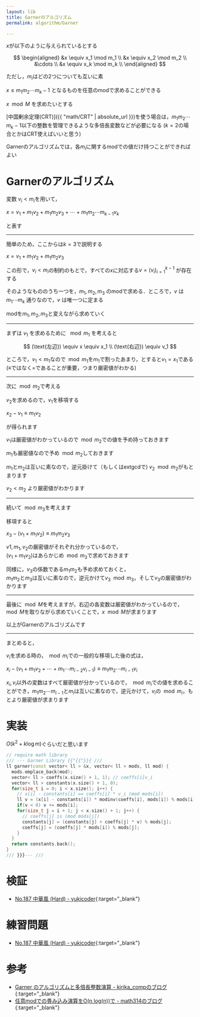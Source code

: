 ```yaml
---
layout: lib
title: Garnerのアルゴリズム
permalink: algorithm/Garner

---
```



$x$が以下のように与えられているとする

$$
\begin{aligned}
&x \equiv x_1 \mod m_1 \\
&x \equiv x_2 \mod m_2 \\
&\cdots \\
&x \equiv x_k \mod m_k \\
\end{aligned}
$$

ただし，$m_i$はどの2つについても互いに素

$x \leq m_1m_2\cdots m_k-1$
となるものを任意のmodで求めることができる

$x \mod M$ を求めたいとする

[中国剰余定理(CRT)]({{ "math/CRT" | absolute_url }})を使う場合は，$m_1m_2\cdots m_k-1$以下の整数を管理できるような多倍長変数などが必要になる ($k=2$の場合とかはCRT使えばいいと思う)

Garnerのアルゴリズムでは，各$m_i$に関するmodでの値だけ持つことができればよい

# Garnerのアルゴリズム

変数 $v_i \lt m_i$を用いて，

$x = v_1 + m_1v_2 + m_1m_2v_3 +\cdots + m_1m_2\cdots m_{k-1} v_k$

と表す

---

簡単のため，ここからは$k=3$で説明する

$x = v_1 + m_1v_2 + m_1m_2v_3$

この形で，$v_i \lt m_i$の制約のもとで，すべての$x$に対応する$v=(v_i)_{i=1}^{k-1}$ が存在する

そのようなもののうち一つを，$m_1,m_2,m_3$ のmodで求める．ところで，$v$ は $m_1\cdots m_k$ 通りなので，$v$ は唯一つに定まる

modを$m_1,m_2,m_3$と変えながら求めていく

---

まずは $v_1$ を求めるために $\mod m_1$ を考えると

$$
(\text{左辺}) \equiv x \equiv x_1 \\
(\text{右辺}) \equiv v_1
$$

ところで，$v_1 \lt m_1$なので$\mod m_1$を$m_1$で割ったあまり，とすると$v_1 = x_1$である ($\equiv$ではなく$=$であることが重要，つまり厳密値がわかる)

---

次に$\mod m_2$で考える

$v_2$を求めるので，$v_1$を移項する

$x_2 - v_1 \equiv m_1v_2$

が得られます

$v_1$は厳密値がわかっているので$\mod m_2$での値を予め持っておきます

$m_1$も厳密値なので予め$\mod m_2$しておきます

$m_1$と$m_2$は互いに素なので，逆元掛けて（もしくはextgcdで) $v_2 \mod m_2$がもとまります

$v_2 \lt m_2$ より厳密値がわかります

---

続いて$\mod m_3$を考えます

移項すると

$x_3 - (v_1 + m_1v_2) \equiv m_1m_2v_3$

$v1,m_1,v_2$の厳密値がそれぞれ分かっているので，  
$(v_1 + m_1v_2)$はあらかじめ$\mod m_3$で求めておきます

同様に，$v_3$の係数である$m_1m_2$も予め求めておくと，  
$m_1m_2$と$m_3$は互いに素なので，逆元かけて$v_3 \mod m_3$，そして$v_3$の厳密値がわかります

---

最後に$\mod M$を考えますが，右辺の各変数は厳密値がわかっているので，$\mod M$を取りながら求めていくことで，$x \mod M$が求まります

以上がGarnerのアルゴリズムです

---

まとめると，

$v_i$を求める時の，$\mod m_i$での一般的な移項した後の式は，

$x_i - (v_1 + m_1v_2 + \cdots + m_1\cdots m_{i-2}v_{i-1}) \equiv m_1m_2\cdots m_{i-1}v_i$

$x_i,v_i$以外の変数はすべて厳密値が分かっているので，$\mod m_i$での値を求めることができ，$m_1m_2\cdots m_{i-1}$と$m_i$は互いに素なので，逆元かけて，$v_i$の$\mod m_i$，もとより厳密値が求まります

# 実装

$O(k^2 + k\log m)$ぐらいだと思います


```cpp
// require math library
/// --- Garner Library {{"{{"}}{ ///
ll garner(const vector< ll > &x, vector< ll > mods, ll mod) {
  mods.emplace_back(mod);
  vector< ll > coeffs(x.size() + 1, 1); // coeffs[i]v_i
  vector< ll > constants(x.size() + 1, 0);
  for(size_t i = 0; i < x.size(); i++) {
    // x[i] - constants[i] == coeffs[i] * v_i (mod mods[i])
    ll v = (x[i] - constants[i]) * modinv(coeffs[i], mods[i]) % mods[i];
    if(v < 0) v += mods[i];
    for(size_t j = i + 1; j < x.size() + 1; j++) {
      // coeffs[j] is (mod mods[j])
      constants[j] = (constants[j] + coeffs[j] * v) % mods[j];
      coeffs[j] = (coeffs[j] * mods[i]) % mods[j];
    }
  }
  return constants.back();
}
/// }}}--- ///
```


# 検証

* [No.187 中華風 (Hard) - yukicoder](https://yukicoder.me/submissions/289727){:target="_blank"}<!--_-->

# 練習問題

* [No.187 中華風 (Hard) - yukicoder](https://yukicoder.me/problems/no/187){:target="_blank"}<!--_-->

# 参考

* [Garner のアルゴリズムと多倍長整数演算 - kirika_compのブログ](http://kirika-comp.hatenablog.com/entry/2017/12/18/143923){:target="_blank"}<!--_-->
* [任意modでの畳み込み演算をO(n log(n))で - math314のブログ](http://kirika-comp.hatenablog.com/entry/2017/12/18/143923){:target="_blank"}<!--_-->


